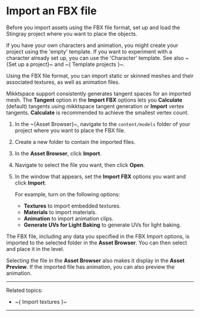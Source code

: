 # Import an FBX file

Before you import assets using the FBX file format, set up and load the Stingray project where you want to place the objects.

If you have your own characters and animation, you might create your project using the 'empty' template. If you want to experiment with a character already set up, you can use the 'Character' template. See also ~{Set up a project}~ and ~{ Template projects }~.

Using the FBX file format, you can import static or skinned meshes and their associated textures, as well as animation files.

Mikktspace support consistently generates tangent spaces for an imported mesh. The **Tangent** option in the **Import FBX** options lets you **Calculate** (default) tangents using mikktspace tangent generation or **Import** vertex tangents. **Calculate** is recommended to achieve the smallest vertex count.

1. In the ~{Asset Browser}~, navigate to the `content/models` folder of your project where you want to place the FBX file.

2. Create a new folder to contain the imported files.

3. In the **Asset Browser**, click **Import**.

4. Navigate to select the file you want, then click **Open**.

5. In the window that appears, set the **Import FBX** options you want and click **Import**.

    For example, turn on the following options:

    - **Textures** to import embedded textures.
    - **Materials** to import materials.
    - **Animation** to import animation clips.
    - **Generate UVs for Light Baking** to generate UVs for light baking.

The FBX file, including any data you specified in the FBX Import options, is imported to the selected folder in the **Asset Browser**. You can then select and place it in the level.

Selecting the file in the **Asset Browser** also makes it display in the **Asset Preview**. If the imported file has animation, you can also preview the animation.

---
Related topics:
-	~{ Import textures }~
---
